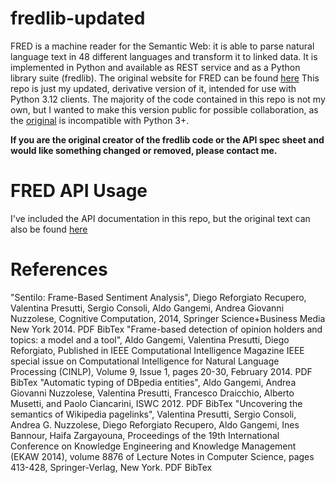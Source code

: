 # fredlib-updated
FRED is a machine reader for the Semantic Web: it is able to parse natural language text in 48 different languages and transform it to linked data. It is implemented in Python and available as REST service and as a Python library suite (fredlib). The original website for FRED can be found [here](http://wit.istc.cnr.it/stlab-tools/fred/)
This repo is just my updated, derivative version of it, intended for use with Python 3.12 clients.
The majority of the code contained in this repo is not my own, but I wanted to make this version public for possible collaboration, as the [original](http://wit.istc.cnr.it/stlab-tools/fred/fredlib.py) is incompatible with Python 3+.

**If you are the original creator of the fredlib code or the API spec sheet and would like something changed or removed, please contact me.**

# FRED API Usage
I've included the API documentation in this repo, but the original text can also be found [here](http://wit.istc.cnr.it/stlab-tools/fred/swagger.json)


# References
"Sentilo: Frame-Based Sentiment Analysis", Diego Reforgiato Recupero, Valentina Presutti, Sergio Consoli, Aldo Gangemi, Andrea Giovanni Nuzzolese, Cognitive Computation, 2014, Springer Science+Business Media New York 2014. PDF BibTex
"Frame-based detection of opinion holders and topics: a model and a tool", Aldo Gangemi, Valentina Presutti, Diego Reforgiato, Published in IEEE Computational Intelligence Magazine IEEE special issue on Computational Intelligence for Natural Language Processing (CINLP), Volume 9, Issue 1, pages 20-30, February 2014. PDF BibTex
"Automatic typing of DBpedia entities", Aldo Gangemi, Andrea Giovanni Nuzzolese, Valentina Presutti, Francesco Draicchio, Alberto Musetti, and Paolo Ciancarini, ISWC 2012. PDF BibTex
"Uncovering the semantics of Wikipedia pagelinks", Valentina Presutti, Sergio Consoli, Andrea G. Nuzzolese, Diego Reforgiato Recupero, Aldo Gangemi, Ines Bannour, Haifa Zargayouna, Proceedings of the 19th International Conference on Knowledge Engineering and Knowledge Management (EKAW 2014), volume 8876 of Lecture Notes in Computer Science, pages 413-428, Springer-Verlag, New York. PDF BibTex
